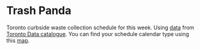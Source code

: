 # Trash Panda

Toronto curbside waste collection schedule for this week. Using [data](https://www1.toronto.ca/City%20Of%20Toronto/Information%20&%20Technology/Open%20Data/Data%20Sets/Assets/Files/Pickup%20Schedule%202018.csv) from [Toronto Data catalogue](https://www1.toronto.ca/wps/portal/contentonly?vgnextoid=bcb6e03bb8d1e310VgnVCM10000071d60f89RCRD). You can find your schedule calendar type using this [map](http://map.toronto.ca/maps/map.jsp?app=OpenData).
